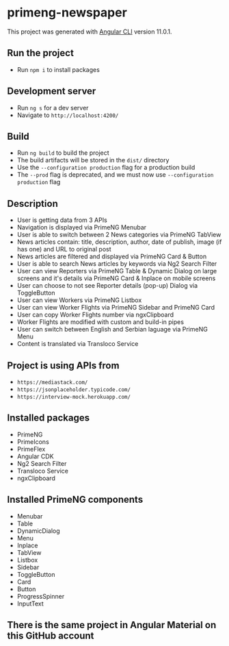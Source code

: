 # primeng-newspaper

This project was generated with [Angular CLI](https://github.com/angular/angular-cli) version 11.0.1.

## Run the project

- Run `npm i` to install packages

## Development server

- Run `ng s` for a dev server
- Navigate to `http://localhost:4200/`

## Build

- Run `ng build` to build the project
- The build artifacts will be stored in the `dist/` directory
- Use the `--configuration production` flag for a production build
- The `--prod` flag is deprecated, and we must now use `--configuration production` flag

## Description

- User is getting data from 3 APIs
- Navigation is displayed via PrimeNG Menubar
- User is able to switch between 2 News categories via PrimeNG TabView
- News articles contain: title, description, author, date of publish, image (if has one) and URL to original post
- News articles are filtered and displayed via PrimeNG Card & Button
- User is able to search News articles by keywords via Ng2 Search Filter
- User can view Reporters via PrimeNG Table & Dynamic Dialog on large screens and it's details via PrimeNG Card & Inplace on mobile screens
- User can choose to not see Reporter details (pop-up) Dialog via ToggleButton
- User can view Workers via PrimeNG Listbox
- User can view Worker Flights via PrimeNG Sidebar and PrimeNG Card
- User can copy Worker Flights number via ngxClipboard
- Worker Flights are modified with custom and build-in pipes
- User can switch between English and Serbian laguage via PrimeNG Menu
- Content is translated via Transloco Service

## Project is using APIs from

- `https://mediastack.com/`
- `https://jsonplaceholder.typicode.com/`
- `https://interview-mock.herokuapp.com/`

## Installed packages

- PrimeNG
- PrimeIcons
- PrimeFlex
- Angular CDK
- Ng2 Search Filter
- Transloco Service
- ngxClipboard

## Installed PrimeNG components

- Menubar
- Table
- DynamicDialog
- Menu
- Inplace
- TabView
- Listbox
- Sidebar
- ToggleButton
- Card
- Button
- ProgressSpinner
- InputText

## There is the same project in Angular Material on this GitHub account
